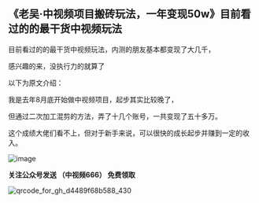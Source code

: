 ## 《老吴·中视频项目搬砖玩法，一年变现50w》目前看过的的最干货中视频玩法

目前看过的的最干货中视频玩法，内测的朋友基本都变现了大几千，

感兴趣的来，没执行力的就算了

以下为原文介绍：

我是去年8月底开始做中视频项目，起步其实比较晚了，

但通过二次加工混剪的方法，弄了十几个账号，一共变现了五十多万。

这个成绩大佬们看不上，但对于新手来说，可以很快的成长起步并赚到一定的收入。

![image](https://user-images.githubusercontent.com/111679859/185787214-0bdd1da7-2b88-44a0-a988-5f001039f439.png)

**关注公众号发送 （中视频666） 免费领取**

![qrcode_for_gh_d4489f68b588_430](https://user-images.githubusercontent.com/111679859/185787442-ae4f3fd0-4935-4444-8b30-cc742964396c.jpg)
